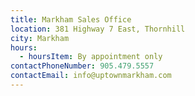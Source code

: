 ```yaml
---
title: Markham Sales Office
location: 381 Highway 7 East, Thornhill
city: Markham
hours:
  - hoursItem: By appointment only
contactPhoneNumber: 905.479.5557
contactEmail: info@uptownmarkham.com
---
```

